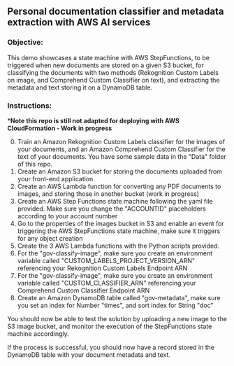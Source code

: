 ## Personal documentation classifier and metadata extraction with AWS AI services

### Objective:
This demo showcases a state machine with AWS StepFunctions, to be triggered when new documents are stored on a given S3 bucket, for classifying the documents with two methods (Rekognition Custom Labels on image, and Comprehend Custom Classifier on text), and extracting the metadata and text storing it on a DynamoDB table.

### Instructions:

***Note this repo is still not adapted for deploying with AWS CloudFormation - Work in progress**

0. Train an Amazon Rekognition Custom Labels classifier for the images of your documents, and an Amazon Comprehend Custom Classifier for the text of your documents. You have some sample data in the "Data" folder of this repo.
1. Create an Amazon S3 bucket for storing the documents uploaded from your front-end application
2. Create an AWS Lambda function for converting any PDF documents to images, and storing those in another bucket (work in progress)
3. Create an AWS Step Functions state machine following the yaml file provided. Make sure you change the "ACCOUNTID" placeholders according to your account number
4. Go to the properties of the images bucket in S3 and enable an event for triggering the AWS StepFunctions state machine, make sure it triggers for any object creation
5. Create the 3 AWS Lambda functions with the Python scripts provided.
6. For the "gov-classify-image", make sure you create an environment variable called "CUSTOM_LABELS_PROJECT_VERSION_ARN" referencing your Rekognition Custom Labels Endpoint ARN
7. For the "gov-classify-image", make sure you create an environment variable called "CUSTOM_CLASSIFIER_ARN" referencing your Comprehend Custom Classifier Endpoint ARN
8. Create an Amazon DynamoDB table called "gov-metadata", make sure you set an index for Number "times", and sort index for String "doc"

You should now be able to test the solution by uploading a new image to the S3 image bucket, and monitor the execution of the StepFunctions state machine accordingly.

If the process is successful, you should now have a record stored in the DynamoDB table with your document metadata and text.

